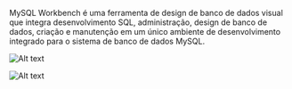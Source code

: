 
MySQL Workbench é uma ferramenta de design de banco de dados visual que integra desenvolvimento SQL, administração, design de banco de dados, 
criação e manutenção em um único ambiente de desenvolvimento integrado para o sistema de banco de dados MySQL.

![Alt text](https://v5.airtableusercontent.com/v3/u/29/29/1718035200000/nlv2sSBxwNGDpQkpxC3W0Q/IWBfXtrs6jmSxZyy4HtIG3HzxhMgZtFltk974CbVszQQ9JOr8ghvt4qqBluQ82unEuF08S3nti6MSH0m3aNg7w9zpPp5t7NoCDUSPq_lRLo_tn8k7kvQYrMenPx-biqgXyIbU4OUiFCxI0iAo8eHXHeg84YLOkJvpcYp4bd4cj8/raFUSHzRg0E5N1tbzqYtJqyzLRnO7sMWxkT2IX7VX-k)

![Alt text](https://v5.airtableusercontent.com/v3/u/29/29/1718035200000/Btu7jvrj0lDPzgH-KNdrWQ/128dtAp6Rk8YQeBuAE9XJd0aNDcl7ozUT12E8sLlZDa93O80Jonz5r5nkAsl0DRAU0yozDs5efc8vuZN3WAtcYGTrCk30z2r-1OqvsqbBZSS-7Rurki13JZrRM3qCmggaRQLb9zC69grpDNZoOp9uQ/BpnGug2OmR-mGC8Ja_p1D_dPS5RABNiJn2h1xdFZuuY)
